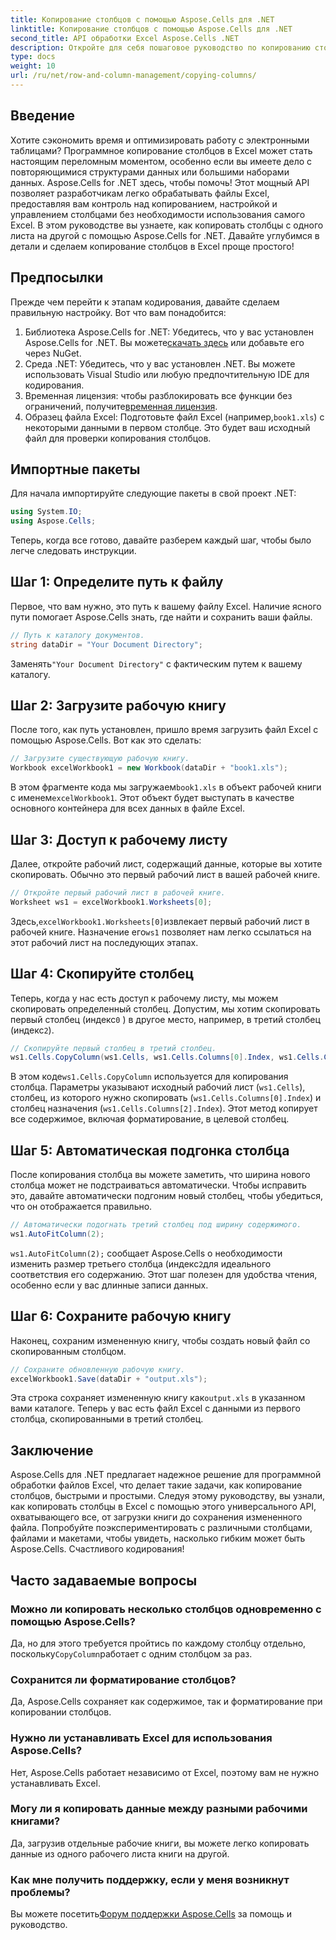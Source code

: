 ```yaml
---
title: Копирование столбцов с помощью Aspose.Cells для .NET
linktitle: Копирование столбцов с помощью Aspose.Cells для .NET
second_title: API обработки Excel Aspose.Cells .NET
description: Откройте для себя пошаговое руководство по копированию столбцов в Excel с помощью Aspose.Cells для .NET. Упростите свои задачи с данными с помощью четких инструкций.
type: docs
weight: 10
url: /ru/net/row-and-column-management/copying-columns/
---
```

## Введение
Хотите сэкономить время и оптимизировать работу с электронными таблицами? Программное копирование столбцов в Excel может стать настоящим переломным моментом, особенно если вы имеете дело с повторяющимися структурами данных или большими наборами данных. Aspose.Cells for .NET здесь, чтобы помочь! Этот мощный API позволяет разработчикам легко обрабатывать файлы Excel, предоставляя вам контроль над копированием, настройкой и управлением столбцами без необходимости использования самого Excel. В этом руководстве вы узнаете, как копировать столбцы с одного листа на другой с помощью Aspose.Cells for .NET. 
Давайте углубимся в детали и сделаем копирование столбцов в Excel проще простого!
## Предпосылки
Прежде чем перейти к этапам кодирования, давайте сделаем правильную настройку. Вот что вам понадобится:
1.  Библиотека Aspose.Cells for .NET: Убедитесь, что у вас установлен Aspose.Cells for .NET. Вы можете[скачать здесь](https://releases.aspose.com/cells/net/) или добавьте его через NuGet.
2. Среда .NET: Убедитесь, что у вас установлен .NET. Вы можете использовать Visual Studio или любую предпочтительную IDE для кодирования.
3.  Временная лицензия: чтобы разблокировать все функции без ограничений, получите[временная лицензия](https://purchase.aspose.com/temporary-license/).
4. Образец файла Excel: Подготовьте файл Excel (например,`book1.xls`) с некоторыми данными в первом столбце. Это будет ваш исходный файл для проверки копирования столбцов.
## Импортные пакеты
Для начала импортируйте следующие пакеты в свой проект .NET:
```csharp
using System.IO;
using Aspose.Cells;
```
Теперь, когда все готово, давайте разберем каждый шаг, чтобы было легче следовать инструкции.
## Шаг 1: Определите путь к файлу
Первое, что вам нужно, это путь к вашему файлу Excel. Наличие ясного пути помогает Aspose.Cells знать, где найти и сохранить ваши файлы.
```csharp
// Путь к каталогу документов.
string dataDir = "Your Document Directory";
```
 Заменять`"Your Document Directory"` с фактическим путем к вашему каталогу.
## Шаг 2: Загрузите рабочую книгу
После того, как путь установлен, пришло время загрузить файл Excel с помощью Aspose.Cells. Вот как это сделать:
```csharp
// Загрузите существующую рабочую книгу.
Workbook excelWorkbook1 = new Workbook(dataDir + "book1.xls");
```
 В этом фрагменте кода мы загружаем`book1.xls` в объект рабочей книги с именем`excelWorkbook1`. Этот объект будет выступать в качестве основного контейнера для всех данных в файле Excel.
## Шаг 3: Доступ к рабочему листу
Далее, откройте рабочий лист, содержащий данные, которые вы хотите скопировать. Обычно это первый рабочий лист в вашей рабочей книге.
```csharp
// Откройте первый рабочий лист в рабочей книге.
Worksheet ws1 = excelWorkbook1.Worksheets[0];
```
 Здесь,`excelWorkbook1.Worksheets[0]`извлекает первый рабочий лист в рабочей книге. Назначение его`ws1` позволяет нам легко ссылаться на этот рабочий лист на последующих этапах.
## Шаг 4: Скопируйте столбец
 Теперь, когда у нас есть доступ к рабочему листу, мы можем скопировать определенный столбец. Допустим, мы хотим скопировать первый столбец (индекс`0` ) в другое место, например, в третий столбец (индекс`2`).
```csharp
// Скопируйте первый столбец в третий столбец.
ws1.Cells.CopyColumn(ws1.Cells, ws1.Cells.Columns[0].Index, ws1.Cells.Columns[2].Index);
```
 В этом коде`ws1.Cells.CopyColumn` используется для копирования столбца. Параметры указывают исходный рабочий лист (`ws1.Cells`), столбец, из которого нужно скопировать (`ws1.Cells.Columns[0].Index`) и столбец назначения (`ws1.Cells.Columns[2].Index`). Этот метод копирует все содержимое, включая форматирование, в целевой столбец.
## Шаг 5: Автоматическая подгонка столбца
После копирования столбца вы можете заметить, что ширина нового столбца может не подстраиваться автоматически. Чтобы исправить это, давайте автоматически подгоним новый столбец, чтобы убедиться, что он отображается правильно.
```csharp
// Автоматически подогнать третий столбец под ширину содержимого.
ws1.AutoFitColumn(2);
```
`ws1.AutoFitColumn(2);` сообщает Aspose.Cells о необходимости изменить размер третьего столбца (индекс`2`для идеального соответствия его содержанию. Этот шаг полезен для удобства чтения, особенно если у вас длинные записи данных.
## Шаг 6: Сохраните рабочую книгу
Наконец, сохраним измененную книгу, чтобы создать новый файл со скопированным столбцом. 
```csharp
// Сохраните обновленную рабочую книгу.
excelWorkbook1.Save(dataDir + "output.xls");
```
 Эта строка сохраняет измененную книгу как`output.xls` в указанном вами каталоге. Теперь у вас есть файл Excel с данными из первого столбца, скопированными в третий столбец.
## Заключение
Aspose.Cells для .NET предлагает надежное решение для программной обработки файлов Excel, что делает такие задачи, как копирование столбцов, быстрыми и простыми. Следуя этому руководству, вы узнали, как копировать столбцы в Excel с помощью этого универсального API, охватывающего все, от загрузки книги до сохранения измененного файла. Попробуйте поэкспериментировать с различными столбцами, файлами и макетами, чтобы увидеть, насколько гибким может быть Aspose.Cells. Счастливого кодирования!
## Часто задаваемые вопросы
### Можно ли копировать несколько столбцов одновременно с помощью Aspose.Cells?  
 Да, но для этого требуется пройтись по каждому столбцу отдельно, поскольку`CopyColumn`работает с одним столбцом за раз. 
### Сохранится ли форматирование столбцов?  
Да, Aspose.Cells сохраняет как содержимое, так и форматирование при копировании столбцов.
### Нужно ли устанавливать Excel для использования Aspose.Cells?  
Нет, Aspose.Cells работает независимо от Excel, поэтому вам не нужно устанавливать Excel.
### Могу ли я копировать данные между разными рабочими книгами?  
Да, загрузив отдельные рабочие книги, вы можете легко копировать данные из одного рабочего листа книги на другой.
### Как мне получить поддержку, если у меня возникнут проблемы?  
 Вы можете посетить[Форум поддержки Aspose.Cells](https://forum.aspose.com/c/cells/9) за помощь и руководство.
